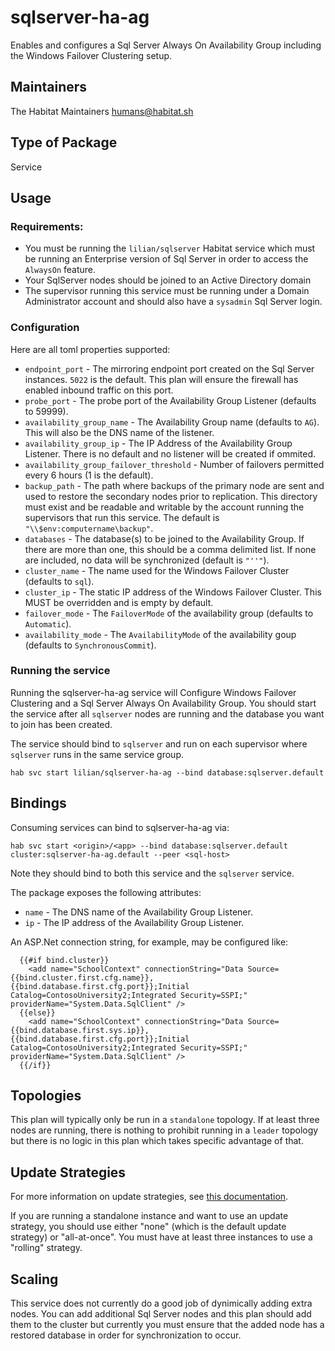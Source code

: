 # sqlserver-ha-ag

Enables and configures a Sql Server Always On Availability Group including the Windows Failover Clustering setup.

## Maintainers

The Habitat Maintainers humans@habitat.sh

## Type of Package

Service

## Usage

### Requirements:

* You must be running the `lilian/sqlserver` Habitat service which must be running an Enterprise version of Sql Server in order to access the `AlwaysOn` feature.
* Your SqlServer nodes should be joined to an Active Directory domain
* The supervisor running this service must be running under a Domain Administrator account and should also have a `sysadmin` Sql Server login.

### Configuration

Here are all  toml properties supported:

* `endpoint_port` - The mirroring endpoint port created on the Sql Server instances. `5022` is the default. This plan will ensure the firewall has enabled inbound traffic on this port.
* `probe_port` - The probe port of the Availability Group Listener (defaults to 59999).
* `availability_group_name` - The Availability Group name (defaults to `AG`). This will also be the DNS name of the listener.
* `availability_group_ip` - The IP Address of the Availability Group Listener. There is no default and no listener will be created if ommited.
* `availability_group_failover_threshold` - Number of failovers permitted every 6 hours (1 is the default).
* `backup_path` - The path where backups of the primary node are sent and used to restore the secondary nodes prior to replication. This directory must exist and be readable and writable by the account running the supervisors that run this service. The default is `"\\$env:computername\backup"`.
* `databases` - The database(s) to be joined to the Availability Group. If there are more than one, this should be a comma delimited list. If none are included, no data will be synchronized (default is `"''"`).
* `cluster_name` - The name used for the Windows Failover Cluster (defaults to `sql`).
* `cluster_ip` - The static IP address of the Windows Failover Cluster. This MUST be overridden and is empty by default.
* `failover_mode` - The `FailoverMode` of the availability group (defaults to `Automatic`).
* `availability_mode` - The `AvailabilityMode` of the availability goup (defaults to `SynchronousCommit`).

### Running the service

Running the sqlserver-ha-ag service will Configure Windows Failover Clustering and a Sql Server Always On Availability Group. You should start the service after all `sqlserver` nodes are running and the database you want to join has been created.

The service should bind to `sqlserver` and run on each supervisor where `sqlserver` runs in the same service group.

```
hab svc start lilian/sqlserver-ha-ag --bind database:sqlserver.default
```

## Bindings

Consuming services can bind to sqlserver-ha-ag via:

```
hab svc start <origin>/<app> --bind database:sqlserver.default cluster:sqlserver-ha-ag.default --peer <sql-host>
```

Note they should bind to both this service and the `sqlserver` service.

The package exposes the following attributes:

* `name` - The DNS name of the Availability Group Listener.
* `ip` - The IP address of the Availability Group Listener.

An ASP.Net connection string, for example, may be configured like:

```
  {{#if bind.cluster}}
    <add name="SchoolContext" connectionString="Data Source={{bind.cluster.first.cfg.name}},{{bind.database.first.cfg.port}};Initial Catalog=ContosoUniversity2;Integrated Security=SSPI;" providerName="System.Data.SqlClient" />
  {{else}}
    <add name="SchoolContext" connectionString="Data Source={{bind.database.first.sys.ip}},{{bind.database.first.cfg.port}};Initial Catalog=ContosoUniversity2;Integrated Security=SSPI;" providerName="System.Data.SqlClient" />
  {{/if}}
```

## Topologies

This plan will typically only be run in a `standalone` topology. If at least three nodes are running, there is nothing to prohibit running in a `leader` topology but there is no logic in this plan which takes specific advantage of that.

## Update Strategies

For more information on update strategies, see [this documentation](https://www.habitat.sh/docs/using-habitat/#update-strategy).

If you are running a standalone instance and want to use an update strategy, you should use either "none" (which is the default update strategy) or "all-at-once". You must have at least three instances to use a "rolling" strategy.

## Scaling

This service does not currently do a good job of dynimically adding extra nodes. You can add additional Sql Server nodes and this plan should add them to the cluster but currently you must ensure that the added node has a restored database in order for synchronization to occur.
